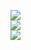 ![](https://github-readme-stats.vercel.app/api?username=skumbria1&theme=dark&hide_border=true&include_all_commits=true&count_private=true)<br/>
![](https://github-readme-streak-stats.herokuapp.com/?user=skumbria1&theme=dark&hide_border=true)<br/>
![](https://github-readme-stats.vercel.app/api/top-langs/?username=skumbria1&theme=dark&hide_border=true&include_all_commits=true&count_private=true&layout=compact)
